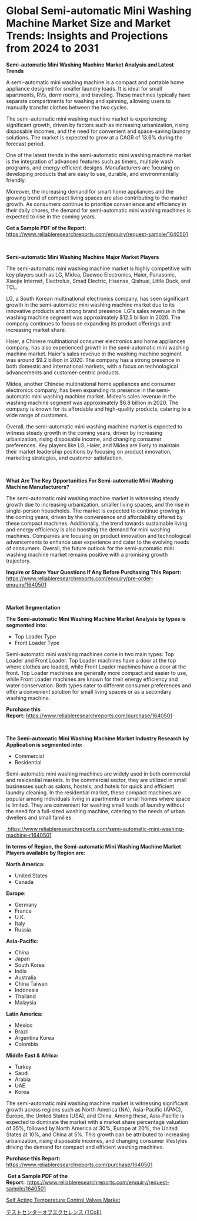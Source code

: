 <p><h1>Global Semi-automatic Mini Washing Machine Market Size and Market Trends: Insights and Projections from 2024 to 2031</h1></p><p><strong>Semi-automatic Mini Washing Machine Market Analysis and Latest Trends</strong></p>
<p><p>A semi-automatic mini washing machine is a compact and portable home appliance designed for smaller laundry loads. It is ideal for small apartments, RVs, dorm rooms, and traveling. These machines typically have separate compartments for washing and spinning, allowing users to manually transfer clothes between the two cycles.</p><p>The semi-automatic mini washing machine market is experiencing significant growth, driven by factors such as increasing urbanization, rising disposable incomes, and the need for convenient and space-saving laundry solutions. The market is expected to grow at a CAGR of 13.6% during the forecast period.</p><p>One of the latest trends in the semi-automatic mini washing machine market is the integration of advanced features such as timers, multiple wash programs, and energy-efficient designs. Manufacturers are focusing on developing products that are easy to use, durable, and environmentally friendly.</p><p>Moreover, the increasing demand for smart home appliances and the growing trend of compact living spaces are also contributing to the market growth. As consumers continue to prioritize convenience and efficiency in their daily chores, the demand for semi-automatic mini washing machines is expected to rise in the coming years.</p></p>
<p><strong>Get a Sample PDF of the Report:&nbsp;</strong> <a href="https://www.reliableresearchreports.com/enquiry/request-sample/1640501">https://www.reliableresearchreports.com/enquiry/request-sample/1640501</a></p>
<p>&nbsp;</p>
<p><strong>Semi-automatic Mini Washing Machine Major Market Players</strong></p>
<p><p>The semi-automatic mini washing machine market is highly competitive with key players such as LG, Midea, Daewoo Electronics, Haier, Panasonic, Xiaojie Internet, Electrolux, Smad Electric, Hisense, Qishuai, Little Duck, and TCL. </p><p>LG, a South Korean multinational electronics company, has seen significant growth in the semi-automatic mini washing machine market due to its innovative products and strong brand presence. LG's sales revenue in the washing machine segment was approximately $12.5 billion in 2020. The company continues to focus on expanding its product offerings and increasing market share.</p><p>Haier, a Chinese multinational consumer electronics and home appliances company, has also experienced growth in the semi-automatic mini washing machine market. Haier's sales revenue in the washing machine segment was around $9.2 billion in 2020. The company has a strong presence in both domestic and international markets, with a focus on technological advancements and customer-centric products.</p><p>Midea, another Chinese multinational home appliances and consumer electronics company, has been expanding its presence in the semi-automatic mini washing machine market. Midea's sales revenue in the washing machine segment was approximately $6.8 billion in 2020. The company is known for its affordable and high-quality products, catering to a wide range of customers.</p><p>Overall, the semi-automatic mini washing machine market is expected to witness steady growth in the coming years, driven by increasing urbanization, rising disposable income, and changing consumer preferences. Key players like LG, Haier, and Midea are likely to maintain their market leadership positions by focusing on product innovation, marketing strategies, and customer satisfaction.</p></p>
<p>&nbsp;</p>
<p><strong>What Are The Key Opportunities For Semi-automatic Mini Washing Machine Manufacturers?</strong></p>
<p><p>The semi-automatic mini washing machine market is witnessing steady growth due to increasing urbanization, smaller living spaces, and the rise in single-person households. The market is expected to continue growing in the coming years, driven by the convenience and affordability offered by these compact machines. Additionally, the trend towards sustainable living and energy efficiency is also boosting the demand for mini washing machines. Companies are focusing on product innovation and technological advancements to enhance user experience and cater to the evolving needs of consumers. Overall, the future outlook for the semi-automatic mini washing machine market remains positive with a promising growth trajectory.</p></p>
<p><strong>Inquire or Share Your Questions If Any Before Purchasing This Report:</strong> <a href="https://www.reliableresearchreports.com/enquiry/pre-order-enquiry/1640501">https://www.reliableresearchreports.com/enquiry/pre-order-enquiry/1640501</a></p>
<p>&nbsp;</p>
<p><strong>Market Segmentation</strong></p>
<p><strong>The Semi-automatic Mini Washing Machine Market Analysis by types is segmented into:</strong></p>
<p><ul><li>Top Loader Type</li><li>Front Loader Type</li></ul></p>
<p><p>Semi-automatic mini washing machines come in two main types: Top Loader and Front Loader. Top Loader machines have a door at the top where clothes are loaded, while Front Loader machines have a door at the front. Top Loader machines are generally more compact and easier to use, while Front Loader machines are known for their energy efficiency and water conservation. Both types cater to different consumer preferences and offer a convenient solution for small living spaces or as a secondary washing machine.</p></p>
<p><strong>Purchase this Report:&nbsp;</strong><a href="https://www.reliableresearchreports.com/purchase/1640501">https://www.reliableresearchreports.com/purchase/1640501</a></p>
<p>&nbsp;</p>
<p><strong>The Semi-automatic Mini Washing Machine Market Industry Research by Application is segmented into:</strong></p>
<p><ul><li>Commercial</li><li>Residential</li></ul></p>
<p><p>Semi-automatic mini washing machines are widely used in both commercial and residential markets. In the commercial sector, they are utilized in small businesses such as salons, hostels, and hotels for quick and efficient laundry cleaning. In the residential market, these compact machines are popular among individuals living in apartments or small homes where space is limited. They are convenient for washing small loads of laundry without the need for a full-sized washing machine, catering to the needs of urban dwellers and small families.</p></p>
<p><a href="https://www.reliableresearchreports.com/semi-automatic-mini-washing-machine-r1640501">&nbsp;https://www.reliableresearchreports.com/semi-automatic-mini-washing-machine-r1640501</a></p>
<p><strong>In terms of Region, the Semi-automatic Mini Washing Machine Market Players available by Region are:</strong></p>
<p>
    <p> <strong> North America: </strong>
        <ul>
            <li>United States</li>
            <li>Canada</li>
        </ul>
        </p> 
    <p> <strong> Europe: </strong>
        <ul>
            <li>Germany</li>
            <li>France</li>
            <li>U.K.</li>
            <li>Italy</li>
            <li>Russia</li>
        </ul>
        </p> 
    <p> <strong> Asia-Pacific: </strong>
        <ul>
            <li>China</li>
            <li>Japan</li>
            <li>South Korea</li>
            <li>India</li>
            <li>Australia</li>
            <li>China Taiwan</li>
            <li>Indonesia</li>
            <li>Thailand</li>
            <li>Malaysia</li>
        </ul>
        </p> 
    <p> <strong> Latin America: </strong>
        <ul>
            <li>Mexico</li>
            <li>Brazil</li>
            <li>Argentina Korea</li>
            <li>Colombia</li>
        </ul>
        </p> 
    <p> <strong> Middle East & Africa: </strong>
        <ul>
            <li>Turkey</li>
            <li>Saudi</li>
            <li>Arabia</li>
            <li>UAE</li>
            <li>Korea</li>
        </ul>
    </p>
    </p>
<p><p>The semi-automatic mini washing machine market is witnessing significant growth across regions such as North America (NA), Asia-Pacific (APAC), Europe, the United States (USA), and China. Among these, Asia-Pacific is expected to dominate the market with a market share percentage valuation of 35%, followed by North America at 30%, Europe at 20%, the United States at 10%, and China at 5%. This growth can be attributed to increasing urbanization, rising disposable incomes, and changing consumer lifestyles driving the demand for compact and efficient washing machines.</p></p>
<p><strong>Purchase this Report: </strong><a href="https://www.reliableresearchreports.com/purchase/1640501">https://www.reliableresearchreports.com/purchase/1640501</a></p>
<p>&nbsp;<strong>Get a Sample PDF of the Report:&nbsp;&nbsp;</strong><a href="https://www.reliableresearchreports.com/enquiry/request-sample/1640501">https://www.reliableresearchreports.com/enquiry/request-sample/1640501</a></p>
<p><strong></strong></p>
<p><p><a href="https://view.publitas.com/reportprime-1/self-acting-temperature-control-valves-market-report-reveals-the-latest-trends-and-growth-opportunities-of-this-market/">Self Acting Temperature Control Valves Market</a></p><p><a href="https://medium.com/@thomassandoval55/%E5%8D%93%E8%B6%8A%E3%83%86%E3%82%B9%E3%83%88%E3%82%BB%E3%83%B3%E3%82%BF%E3%83%BC-tcoe-%E5%B8%82%E5%A0%B4%E5%B1%95%E6%9C%9B-%E6%A5%AD%E7%95%8C%E6%A6%82%E8%A6%81%E3%81%A8%E4%BA%88%E6%B8%AC-2024%E5%B9%B4%E3%81%8B%E3%82%892031%E5%B9%B4%E3%81%BE%E3%81%A7-dd45162ccf61">テストセンターオブエクセレンス (TCoE)</a></p></p>